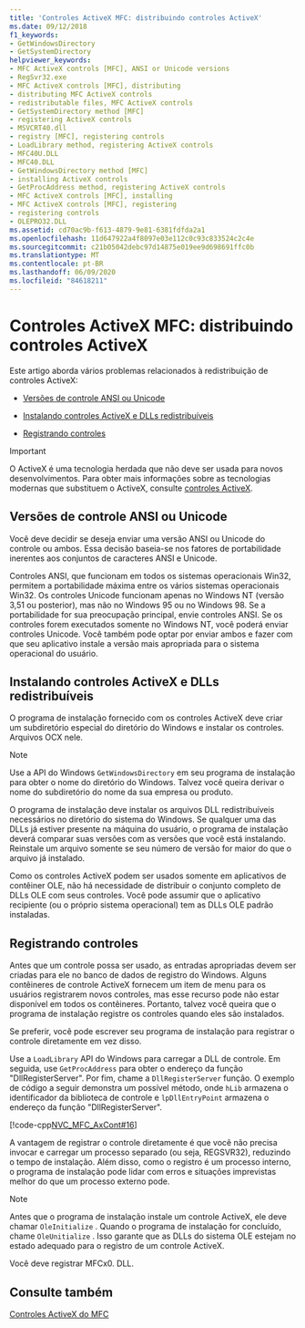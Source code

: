 ```yaml
---
title: 'Controles ActiveX MFC: distribuindo controles ActiveX'
ms.date: 09/12/2018
f1_keywords:
- GetWindowsDirectory
- GetSystemDirectory
helpviewer_keywords:
- MFC ActiveX controls [MFC], ANSI or Unicode versions
- RegSvr32.exe
- MFC ActiveX controls [MFC], distributing
- distributing MFC ActiveX controls
- redistributable files, MFC ActiveX controls
- GetSystemDirectory method [MFC]
- registering ActiveX controls
- MSVCRT40.dll
- registry [MFC], registering controls
- LoadLibrary method, registering ActiveX controls
- MFC40U.DLL
- MFC40.DLL
- GetWindowsDirectory method [MFC]
- installing ActiveX controls
- GetProcAddress method, registering ActiveX controls
- MFC ActiveX controls [MFC], installing
- MFC ActiveX controls [MFC], registering
- registering controls
- OLEPRO32.DLL
ms.assetid: cd70ac9b-f613-4879-9e81-6381fdfda2a1
ms.openlocfilehash: 11d647922a4f8097e03e112c0c93c833524c2c4e
ms.sourcegitcommit: c21b05042debc97d14875e019ee9d698691ffc0b
ms.translationtype: MT
ms.contentlocale: pt-BR
ms.lasthandoff: 06/09/2020
ms.locfileid: "84618211"
---
```

# <a name="mfc-activex-controls-distributing-activex-controls"></a>Controles ActiveX MFC: distribuindo controles ActiveX

Este artigo aborda vários problemas relacionados à redistribuição de controles ActiveX:

- [Versões de controle ANSI ou Unicode](#_core_ansi_or_unicode_control_versions)

- [Instalando controles ActiveX e DLLs redistribuíveis](#_core_installing_activex_controls_and_redistributable_dlls)

- [Registrando controles](#_core_registering_controls)

>[!IMPORTANT]
> O ActiveX é uma tecnologia herdada que não deve ser usada para novos desenvolvimentos. Para obter mais informações sobre as tecnologias modernas que substituem o ActiveX, consulte [controles ActiveX](activex-controls.md).

## <a name="ansi-or-unicode-control-versions"></a><a name="_core_ansi_or_unicode_control_versions"></a>Versões de controle ANSI ou Unicode

Você deve decidir se deseja enviar uma versão ANSI ou Unicode do controle ou ambos. Essa decisão baseia-se nos fatores de portabilidade inerentes aos conjuntos de caracteres ANSI e Unicode.

Controles ANSI, que funcionam em todos os sistemas operacionais Win32, permitem a portabilidade máxima entre os vários sistemas operacionais Win32. Os controles Unicode funcionam apenas no Windows NT (versão 3,51 ou posterior), mas não no Windows 95 ou no Windows 98. Se a portabilidade for sua preocupação principal, envie controles ANSI. Se os controles forem executados somente no Windows NT, você poderá enviar controles Unicode. Você também pode optar por enviar ambos e fazer com que seu aplicativo instale a versão mais apropriada para o sistema operacional do usuário.

## <a name="installing-activex-controls-and-redistributable-dlls"></a><a name="_core_installing_activex_controls_and_redistributable_dlls"></a>Instalando controles ActiveX e DLLs redistribuíveis

O programa de instalação fornecido com os controles ActiveX deve criar um subdiretório especial do diretório do Windows e instalar os controles. Arquivos OCX nele.

> [!NOTE]
> Use a API do Windows `GetWindowsDirectory` em seu programa de instalação para obter o nome do diretório do Windows. Talvez você queira derivar o nome do subdiretório do nome da sua empresa ou produto.

O programa de instalação deve instalar os arquivos DLL redistribuíveis necessários no diretório do sistema do Windows. Se qualquer uma das DLLs já estiver presente na máquina do usuário, o programa de instalação deverá comparar suas versões com as versões que você está instalando. Reinstale um arquivo somente se seu número de versão for maior do que o arquivo já instalado.

Como os controles ActiveX podem ser usados somente em aplicativos de contêiner OLE, não há necessidade de distribuir o conjunto completo de DLLs OLE com seus controles. Você pode assumir que o aplicativo recipiente (ou o próprio sistema operacional) tem as DLLs OLE padrão instaladas.

## <a name="registering-controls"></a><a name="_core_registering_controls"></a>Registrando controles

Antes que um controle possa ser usado, as entradas apropriadas devem ser criadas para ele no banco de dados de registro do Windows. Alguns contêineres de controle ActiveX fornecem um item de menu para os usuários registrarem novos controles, mas esse recurso pode não estar disponível em todos os contêineres. Portanto, talvez você queira que o programa de instalação registre os controles quando eles são instalados.

Se preferir, você pode escrever seu programa de instalação para registrar o controle diretamente em vez disso.

Use a `LoadLibrary` API do Windows para carregar a DLL de controle. Em seguida, use `GetProcAddress` para obter o endereço da função "DllRegisterServer". Por fim, chame a `DllRegisterServer` função. O exemplo de código a seguir demonstra um possível método, onde `hLib` armazena o identificador da biblioteca de controle e `lpDllEntryPoint` armazena o endereço da função "DllRegisterServer".

[!code-cpp[NVC_MFC_AxCont#16](codesnippet/cpp/mfc-activex-controls-distributing-activex-controls_1.cpp)]

A vantagem de registrar o controle diretamente é que você não precisa invocar e carregar um processo separado (ou seja, REGSVR32), reduzindo o tempo de instalação. Além disso, como o registro é um processo interno, o programa de instalação pode lidar com erros e situações imprevistas melhor do que um processo externo pode.

> [!NOTE]
> Antes que o programa de instalação instale um controle ActiveX, ele deve chamar `OleInitialize` . Quando o programa de instalação for concluído, chame `OleUnitialize` . Isso garante que as DLLs do sistema OLE estejam no estado adequado para o registro de um controle ActiveX.

Você deve registrar MFCx0. DLL.

## <a name="see-also"></a>Consulte também

[Controles ActiveX do MFC](mfc-activex-controls.md)
